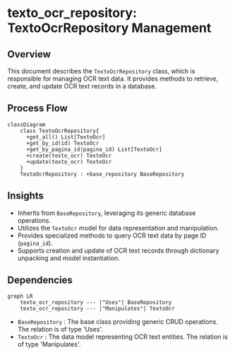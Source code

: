 # texto_ocr_repository: TextoOcrRepository Management

## Overview
This document describes the `TextoOcrRepository` class, which is responsible for managing OCR text data. It provides methods to retrieve, create, and update OCR text records in a database.

## Process Flow
```mermaid
classDiagram
    class TextoOcrRepository{
      +get_all() List[TextoOcr]
      +get_by_id(id) TextoOcr
      +get_by_pagina_id(pagina_id) List[TextoOcr]
      +create(texto_ocr) TextoOcr
      +update(texto_ocr) TextoOcr
    }
    TextoOcrRepository : +base_repository BaseRepository
```

## Insights
- Inherits from `BaseRepository`, leveraging its generic database operations.
- Utilizes the `TextoOcr` model for data representation and manipulation.
- Provides specialized methods to query OCR text data by page ID (`pagina_id`).
- Supports creation and update of OCR text records through dictionary unpacking and model instantiation.

## Dependencies
```mermaid
graph LR
    texto_ocr_repository --- |"Uses"| BaseRepository
    texto_ocr_repository --- |"Manipulates"| TextoOcr
```
- `BaseRepository` : The base class providing generic CRUD operations. The relation is of type 'Uses'.
- `TextoOcr` : The data model representing OCR text entities. The relation is of type 'Manipulates'.